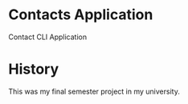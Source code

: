 # Contacts Application
Contact CLI Application
# History
This was my final semester project in my university.
# 
